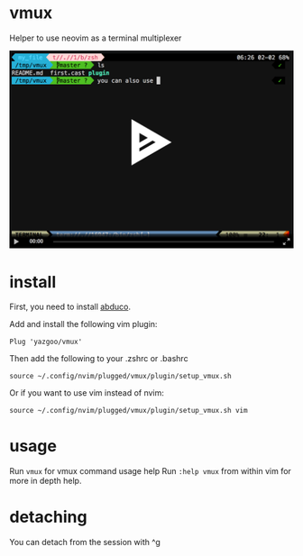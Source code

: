 # vmux

Helper to use neovim as a terminal multiplexer

[![screencast](doc/screencast.png)](https://asciinema.org/a/RFV64c2xgU2rmTH1GTBfaVwe5)

# install

First, you need to install [abduco](https://github.com/martanne/abduco).

Add and install the following vim plugin: 

```
Plug 'yazgoo/vmux'
```

Then add the following to your .zshrc or .bashrc

```
source ~/.config/nvim/plugged/vmux/plugin/setup_vmux.sh
```

Or if you want to use vim instead of nvim:

```
source ~/.config/nvim/plugged/vmux/plugin/setup_vmux.sh vim
```

# usage

Run `vmux` for vmux command usage help
Run `:help vmux` from within vim for more in depth help.

# detaching

You can detach from the session with ^g

